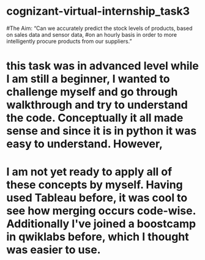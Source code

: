 # cognizant-virtual-internship_task3
#The Aim: “Can we accurately predict the stock levels of products, based on sales data and sensor data, 
#on an hourly basis in order to more intelligently procure products from our suppliers.”
# this task was in advanced level while I am still a beginner, I wanted to challenge myself and go through walkthrough and try to understand the code. Conceptually it all made sense and since it is in python it was easy to understand. However,
# I am not yet ready to apply all of these concepts by myself. Having used Tableau before, it was cool to see how merging occurs code-wise. Additionally I've joined a boostcamp in qwiklabs before, which I thought was easier to use.
